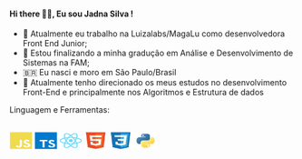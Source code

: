 #### Hi there 🖐🏾, Eu sou Jadna Silva !

- 💼 Atualmente eu trabalho na Luizalabs/MagaLu como desenvolvedora Front End Junior;
- 📝 Estou finalizando a minha gradução em Análise e Desenvolvimento de Sistemas na FAM;
- 🇧🇷  Eu nasci e moro em São Paulo/Brasil
- 🚀 Atualmente tenho direcionado os meus estudos no desenvolvimento Front-End e principalmente nos Algoritmos e Estrutura de dados 

Linguagem e Ferramentas: 

<div style="display: inline_block"><br>
  <img align="center" alt="Rafa-Js" height="30" width="40" src="https://raw.githubusercontent.com/devicons/devicon/master/icons/javascript/javascript-plain.svg">
  <img align="center" alt="Rafa-Ts" height="30" width="40" src="https://raw.githubusercontent.com/devicons/devicon/master/icons/typescript/typescript-plain.svg">
  <img align="center" alt="Rafa-React" height="30" width="40" src="https://raw.githubusercontent.com/devicons/devicon/master/icons/react/react-original.svg">
  <img align="center" alt="Rafa-HTML" height="30" width="40" src="https://raw.githubusercontent.com/devicons/devicon/master/icons/html5/html5-original.svg">
  <img align="center" alt="Rafa-CSS" height="30" width="40" src="https://raw.githubusercontent.com/devicons/devicon/master/icons/css3/css3-original.svg">
  <img align="center" alt="Rafa-Python" height="30" width="40" src="https://raw.githubusercontent.com/devicons/devicon/master/icons/python/python-original.svg">
</div>

